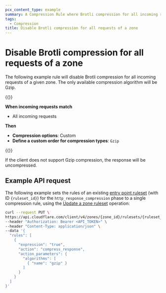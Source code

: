 ```yaml
---
pcx_content_type: example
summary: A Compression Rule where Brotli compression for all incoming requests of a given zone is disabled.
tags:
  - Compression
title: Disable Brotli compression for all requests of a zone
---
```


# Disable Brotli compression for all requests of a zone

The following example rule will disable Brotli compression for all incoming requests of a given zone. The only available compression algorithm will be Gzip.

{{<example>}}

**When incoming requests match**

- All incoming requests

**Then**

- **Compression options**: Custom
- **Define a custom order for compression types**: `Gzip`

{{</example>}}

If the client does not support Gzip compression, the response will be uncompressed.

## Example API request

The following example sets the rules of an existing [entry point ruleset](/ruleset-engine/about/rulesets/#entry-point-ruleset) (with ID `{ruleset_id}`) for the `http_response_compression` phase to a single compression rule, using the [Update a zone ruleset](/api/operations/updateZoneRuleset) operation:

```bash
curl --request PUT \
https://api.cloudflare.com/client/v4/zones/{zone_id}/rulesets/{ruleset_id} \
--header "Authorization: Bearer <API_TOKEN>" \
--header "Content-Type: application/json" \
--data '{
  "rules": [
    {
      "expression": "true",
      "action": "compress_response",
      "action_parameters": {
        "algorithms": [
          { "name": "gzip" }
        ]
      }
    }
  ]
}'